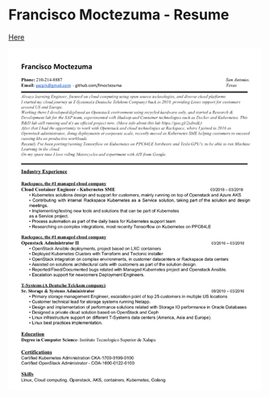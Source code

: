 # Francisco Moctezuma - Resume

[Here](https://github.com/fmoctezuma/resume/blob/master/Francisco_Moctezuma_Resume_2019.pdf)

![Image](image/fmv_resume2019.png)
